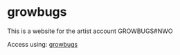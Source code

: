 # growbugs

This is a website for the artist account GROWBUGS#NWO
 
Access using: [growbugs](https://isaacmonheit.github.io/growbugs/)

